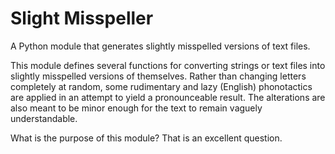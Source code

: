 # Slight Misspeller

A Python module that generates slightly misspelled versions of text files.

This module defines several functions for converting strings or text files into slightly misspelled versions of themselves. Rather than changing letters completely at random, some rudimentary and lazy (English) phonotactics are applied in an attempt to yield a pronounceable result. The alterations are also meant to be minor enough for the text to remain vaguely understandable.

What is the purpose of this module? That is an excellent question.
